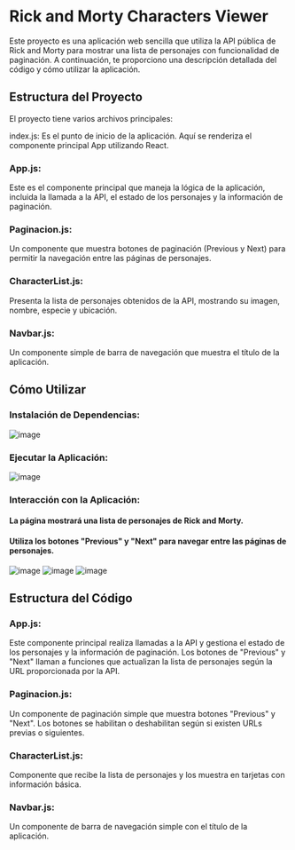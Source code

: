 # Rick and Morty Characters Viewer

Este proyecto es una aplicación web sencilla que utiliza la API pública de Rick and Morty para mostrar una lista de personajes con funcionalidad de paginación. A continuación, te proporciono una descripción detallada del código y cómo utilizar la aplicación.

## Estructura del Proyecto

El proyecto tiene varios archivos principales:

index.js: Es el punto de inicio de la aplicación. Aquí se renderiza el componente principal App utilizando React.

### App.js:
Este es el componente principal que maneja la lógica de la aplicación, incluida la llamada a la API, el estado de los personajes y la información de paginación.

### Paginacion.js: 
Un componente que muestra botones de paginación (Previous y Next) para permitir la navegación entre las páginas de personajes.

### CharacterList.js: 
Presenta la lista de personajes obtenidos de la API, mostrando su imagen, nombre, especie y ubicación.

### Navbar.js: 
Un componente simple de barra de navegación que muestra el título de la aplicación.

## Cómo Utilizar
### Instalación de Dependencias:
![image](https://github.com/BrolyDev-Ops/rick-morty-app/assets/112824352/6b21e4fa-d4f4-4fc2-9e5d-5d3354dea7d3)

### Ejecutar la Aplicación:
![image](https://github.com/BrolyDev-Ops/rick-morty-app/assets/112824352/92b369ca-99f6-4141-b1b4-6e37d1664b7b)

### Interacción con la Aplicación:
#### La página mostrará una lista de personajes de Rick and Morty.
#### Utiliza los botones "Previous" y "Next" para navegar entre las páginas de personajes.
![image](https://github.com/BrolyDev-Ops/rick-morty-app/assets/112824352/d9209dce-b364-4df8-9408-310e5ebce6c0)
![image](https://github.com/BrolyDev-Ops/rick-morty-app/assets/112824352/4fecd068-f9d6-46cc-b15d-48bf07259260)
![image](https://github.com/BrolyDev-Ops/rick-morty-app/assets/112824352/76a66f57-7704-4942-a102-dde05ac85b91)



## Estructura del Código
### App.js: 
Este componente principal realiza llamadas a la API y gestiona el estado de los personajes y la información de paginación. Los botones de "Previous" y "Next" llaman a funciones que actualizan la lista de personajes según la URL proporcionada por la API.

### Paginacion.js: 
Un componente de paginación simple que muestra botones "Previous" y "Next". Los botones se habilitan o deshabilitan según si existen URLs previas o siguientes.

### CharacterList.js: 
Componente que recibe la lista de personajes y los muestra en tarjetas con información básica.

### Navbar.js: 
Un componente de barra de navegación simple con el título de la aplicación.
